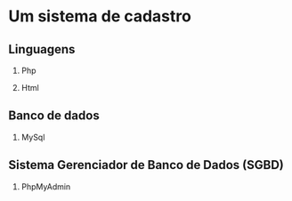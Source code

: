 # Um sistema de cadastro

## Linguagens

1. Php 

2. Html

## Banco de dados

1. MySql

## Sistema Gerenciador de Banco de Dados (SGBD)

1. PhpMyAdmin
